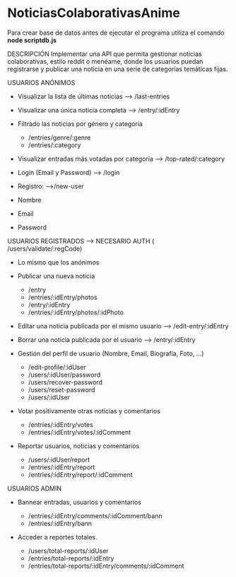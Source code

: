 # NoticiasColaborativasAnime

Para crear base de datos antes de ejecutar el programa utiliza el comando **node scriptdb.js**


DESCRIPCIÓN
Implementar una API que permita gestionar noticias colaborativas, estilo reddit o menéame,
donde los usuarios puedan registrarse y publicar una noticia en una serie de categorías
temáticas fijas.

USUARIOS ANÓNIMOS
- Visualizar la lista de últimas noticias --> /last-entries
- Visualizar una única noticia completa --> /entry/:idEntry
- Filtrado las noticias por género y categoría
    - /entries/genre/:genre
    - /entries/:category


- Visualizar entradas más votadas por categoría --> /top-rated/:category

- Login (Email y Password) --> /login

- Registro: -->/new-user
- Nombre
- Email
- Password


USUARIOS REGISTRADOS --> NECESARIO AUTH ( /users/validate/:regCode) 
- Lo mismo que los anónimos
- Publicar una nueva noticia
    - /entry
    - /entries/:idEntry/photos
    - /entry/:idEntry
    - /entries/:idEntry/photos/:idPhoto

- Editar una noticia publicada por el mismo usuario --> /edit-entry/:idEntry
- Borrar una noticia publicada por el usuario --> /entry/:idEntry
- Gestión del perfil de usuario (Nombre, Email, Biografía, Foto, ...)
    - /edit-profile/:idUser
    - /users/:idUser/password
    - /users/recover-password
    - /users/reset-password
    - /users/:idUser

- Votar positivamente otras noticias y comentarios
    - /entries/:idEntry/votes
    - /entries/:idEntry/votes/:idComment


- Reportar usuarios, noticias y comentarios
    - /users/:idUser/report
    - /entries/:idEntry/report
    - /entries/:idEntry/report/:idComment

USUARIOS ADMIN

- Bannear entradas, usuarios y comentarios
    - /entries/:idEntry/comments/:idComment/bann
    - /entries/:idEntry/bann


- Acceder a reportes totales.
    - /users/total-reports/:idUser
    - /entries/total-reports/:idEntry
    - /entries/total-reports/:idEntry/comments/:idComment
